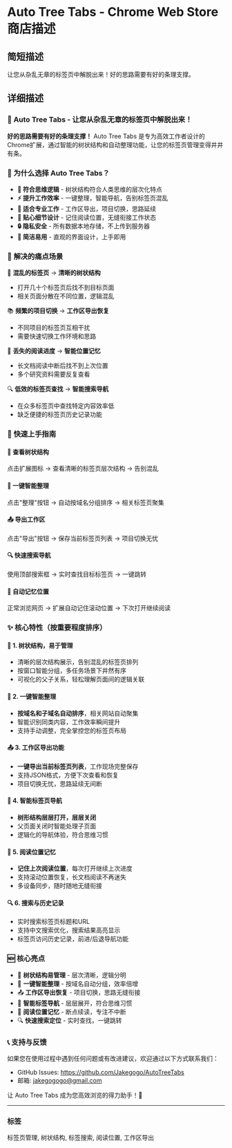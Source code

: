 # Auto Tree Tabs - Chrome Web Store 商店描述

## 简短描述
让您从杂乱无章的标签页中解脱出来！好的思路需要有好的条理支撑。

## 详细描述

### 🌳 **Auto Tree Tabs - 让您从杂乱无章的标签页中解脱出来！**

**好的思路需要有好的条理支撑！** Auto Tree Tabs 是专为高效工作者设计的Chrome扩展，通过智能的树状结构和自动整理功能，让您的标签页管理变得井井有条。



### 🎯 **为什么选择 Auto Tree Tabs？**

- **🧠 符合思维逻辑** - 树状结构符合人类思维的层次化特点
- **⚡ 提升工作效率** - 一键整理，智能导航，告别标签页混乱
- **💼 适合专业工作** - 工作区导出，项目切换，思路延续
- **📍 贴心细节设计** - 记住阅读位置，无缝衔接工作状态
- **🔒 隐私安全** - 所有数据本地存储，不上传到服务器
- **🎨 简洁易用** - 直观的界面设计，上手即用


### 🚀 **解决的痛点场景**

🎯 **混乱的标签页** → **清晰的树状结构**
- 打开几十个标签页后找不到目标页面
- 相关页面分散在不同位置，逻辑混乱

📚 **频繁的项目切换** → **工作区导出恢复**
- 不同项目的标签页互相干扰
- 需要快速切换工作环境和思路

📖 **丢失的阅读进度** → **智能位置记忆**
- 长文档阅读中断后找不到上次位置
- 多个研究资料需要反复查看

🔍 **低效的标签页查找** → **智能搜索导航**
- 在众多标签页中查找特定内容效率低
- 缺乏便捷的标签页历史记录功能


### 📖 **快速上手指南**

#### 🌳 **查看树状结构**
点击扩展图标 → 查看清晰的标签页层次结构 → 告别混乱

#### 🎯 **一键智能整理**
点击"整理"按钮 → 自动按域名分组排序 → 相关标签页聚集

#### 📤 **导出工作区**
点击"导出"按钮 → 保存当前标签页列表 → 项目切换无忧

#### 🔍 **快速搜索导航**
使用顶部搜索框 → 实时查找目标标签页 → 一键跳转

#### 📍 **自动记忆位置**
正常浏览网页 → 扩展自动记住滚动位置 → 下次打开继续阅读

### ✨ **核心特性**（按重要程度排序）

#### 🌳 **1. 树状结构，易于管理**
- 清晰的层次结构展示，告别混乱的标签页排列
- 按窗口智能分组，多任务场景下井然有序
- 可视化的父子关系，轻松理解页面间的逻辑关联

#### 🎯 **2. 一键智能整理**
- **按域名和子域名自动排序**，相关网站自动聚集
- 智能识别同类内容，工作效率瞬间提升
- 支持手动调整，完全掌控您的标签页布局

#### 📤 **3. 工作区导出功能**
- **一键导出当前标签页列表**，工作现场完整保存
- 支持JSON格式，方便下次查看和恢复
- 项目切换无忧，思路延续无间断

#### 🚀 **4. 智能标签页导航**
- **树形结构层层打开，层层关闭**
- 父页面关闭时智能处理子页面
- 逻辑化的导航体验，符合思维习惯

#### 📍 **5. 阅读位置记忆**
- **记住上次阅读位置**，每次打开继续上次进度
- 支持滚动位置恢复，长文档阅读不再迷失
- 多设备同步，随时随地无缝衔接

#### 🔍 **6. 搜索与历史记录**
- 实时搜索标签页标题和URL
- 支持中文搜索优化，搜索结果高亮显示
- 标签页访问历史记录，前进/后退导航功能



### 🆕 **核心亮点**

- 🌳 **树状结构易管理** - 层次清晰，逻辑分明
- 🎯 **一键智能整理** - 按域名自动分组，效率倍增  
- 📤 **工作区导出恢复** - 项目切换，思路无缝衔接
- 🚀 **智能标签导航** - 层层展开，符合思维习惯
- 📍 **阅读位置记忆** - 断点续读，专注不中断
- 🔍 **快速搜索定位** - 实时查找，一键跳转

### 📞 **支持与反馈**

如果您在使用过程中遇到任何问题或有改进建议，欢迎通过以下方式联系我们：
- GitHub Issues: https://github.com/Jakegogo/AutoTreeTabs
- 邮箱: jakegogogo@gmail.com

让 Auto Tree Tabs 成为您高效浏览的得力助手！🚀

---

### 标签
标签页管理, 树状结构, 标签搜索, 阅读位置, 工作区导出
